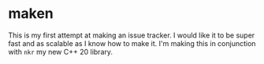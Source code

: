 # maken
This is my first attempt at making an issue tracker. I would like it to be super fast and as scalable as I know how to make it. I'm making this in conjunction with `nkr` my new C++ 20 library.
